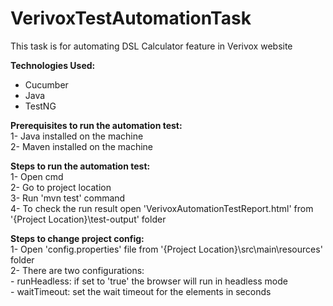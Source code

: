 # VerivoxTestAutomationTask

This task is for automating DSL Calculator feature in Verivox website  

**Technologies Used:**   
- Cucumber  
- Java  
- TestNG  

**Prerequisites to run the automation test:**    
1- Java installed on the machine  
2- Maven installed on the machine  
  
**Steps to run the automation test:**  
1- Open cmd   
2- Go to project location  
3- Run 'mvn test' command  
4- To check the run result open 'VerivoxAutomationTestReport.html' from '{Project Location}\test-output' folder  

**Steps to change project config:**  
1- Open 'config.properties' file from '{Project Location}\src\main\resources' folder  
2- There are two configurations:  
	- runHeadless: if set to 'true' the browser will run in headless mode  
	- waitTimeout: set the wait timeout for the elements in seconds  


